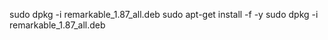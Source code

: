 sudo dpkg -i remarkable_1.87_all.deb
sudo apt-get install -f -y
sudo dpkg -i remarkable_1.87_all.deb
